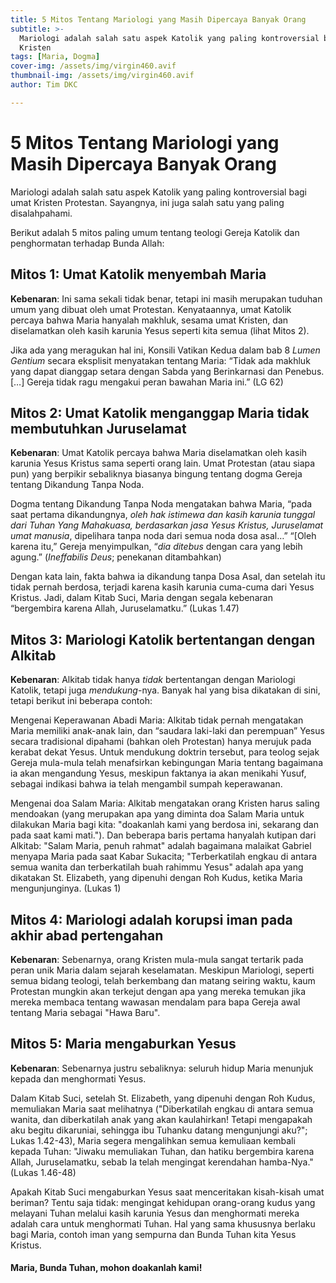 ```yaml
---
title: 5 Mitos Tentang Mariologi yang Masih Dipercaya Banyak Orang
subtitle: >-
  Mariologi adalah salah satu aspek Katolik yang paling kontroversial bagi umat
  Kristen
tags: [Maria, Dogma]
cover-img: /assets/img/virgin460.avif
thumbnail-img: /assets/img/virgin460.avif
author: Tim DKC

---
```


# 5 Mitos Tentang Mariologi yang Masih Dipercaya Banyak Orang

Mariologi adalah salah satu aspek Katolik yang paling kontroversial bagi umat Kristen Protestan. Sayangnya, ini juga salah satu yang paling disalahpahami.

Berikut adalah 5 mitos paling umum tentang teologi Gereja Katolik dan penghormatan terhadap Bunda Allah:

## **Mitos 1: Umat Katolik menyembah Maria**

**Kebenaran**: Ini sama sekali tidak benar, tetapi ini masih merupakan tuduhan umum yang dibuat oleh umat Protestan. Kenyataannya, umat Katolik percaya bahwa Maria hanyalah makhluk, sesama umat Kristen, dan diselamatkan oleh kasih karunia Yesus seperti kita semua (lihat Mitos 2).

Jika ada yang meragukan hal ini, Konsili Vatikan Kedua dalam bab 8 *Lumen Gentium* secara eksplisit menyatakan tentang Maria: “Tidak ada makhluk yang dapat dianggap setara dengan Sabda yang Berinkarnasi dan Penebus. \[…] Gereja tidak ragu mengakui peran bawahan Maria ini.” (LG 62)

## **Mitos 2: Umat Katolik menganggap Maria tidak membutuhkan Juruselamat**

**Kebenaran**: Umat Katolik percaya bahwa Maria diselamatkan oleh kasih karunia Yesus Kristus sama seperti orang lain. Umat Protestan (atau siapa pun) yang berpikir sebaliknya biasanya bingung tentang dogma Gereja tentang Dikandung Tanpa Noda.

Dogma tentang Dikandung Tanpa Noda mengatakan bahwa Maria, “pada saat pertama dikandungnya, *oleh hak istimewa dan kasih karunia tunggal dari Tuhan Yang Mahakuasa, berdasarkan jasa Yesus Kristus, Juruselamat umat manusia*, dipelihara tanpa noda dari semua noda dosa asal…” “\[Oleh karena itu,” Gereja menyimpulkan, “*dia ditebus* dengan cara yang lebih agung.” (*Ineffabilis Deus*; penekanan ditambahkan)

Dengan kata lain, fakta bahwa ia dikandung tanpa Dosa Asal, dan setelah itu tidak pernah berdosa, terjadi karena kasih karunia cuma-cuma dari Yesus Kristus. Jadi, dalam Kitab Suci, Maria dengan segala kebenaran “bergembira karena Allah, Juruselamatku.” (Lukas 1.47)

## **Mitos 3: Mariologi Katolik bertentangan dengan Alkitab**

**Kebenaran**: Alkitab tidak hanya *tidak* bertentangan dengan Mariologi Katolik, tetapi juga *mendukung*-nya. Banyak hal yang bisa dikatakan di sini, tetapi berikut ini beberapa contoh:

Mengenai Keperawanan Abadi Maria: Alkitab tidak pernah mengatakan Maria memiliki anak-anak lain, dan “saudara laki-laki dan perempuan” Yesus secara tradisional dipahami (bahkan oleh Protestan) hanya merujuk pada kerabat dekat Yesus. Untuk mendukung doktrin tersebut, para teolog sejak Gereja mula-mula telah menafsirkan kebingungan Maria tentang bagaimana ia akan mengandung Yesus, meskipun faktanya ia akan menikahi Yusuf, sebagai indikasi bahwa ia telah mengambil sumpah keperawanan.

Mengenai doa Salam Maria: Alkitab mengatakan orang Kristen harus saling mendoakan (yang merupakan apa yang diminta doa Salam Maria untuk dilakukan Maria bagi kita: "doakanlah kami yang berdosa ini, sekarang dan pada saat kami mati."). Dan beberapa baris pertama hanyalah kutipan dari Alkitab: "Salam Maria, penuh rahmat" adalah bagaimana malaikat Gabriel menyapa Maria pada saat Kabar Sukacita; "Terberkatilah engkau di antara semua wanita dan terberkatilah buah rahimmu Yesus" adalah apa yang dikatakan St. Elizabeth, yang dipenuhi dengan Roh Kudus, ketika Maria mengunjunginya. (Lukas 1)

## **Mitos 4: Mariologi adalah korupsi iman pada akhir abad pertengahan**

**Kebenaran**: Sebenarnya, orang Kristen mula-mula sangat tertarik pada peran unik Maria dalam sejarah keselamatan. Meskipun Mariologi, seperti semua bidang teologi, telah berkembang dan matang seiring waktu, kaum Protestan mungkin akan terkejut dengan apa yang mereka temukan jika mereka membaca tentang wawasan mendalam para bapa Gereja awal tentang Maria sebagai "Hawa Baru".

## **Mitos 5: Maria mengaburkan Yesus**

**Kebenaran**: Sebenarnya justru sebaliknya: seluruh hidup Maria menunjuk kepada dan menghormati Yesus.

Dalam Kitab Suci, setelah St. Elizabeth, yang dipenuhi dengan Roh Kudus, memuliakan Maria saat melihatnya ("Diberkatilah engkau di antara semua wanita, dan diberkatilah anak yang akan kaulahirkan! Tetapi mengapakah aku begitu dikaruniai, sehingga ibu Tuhanku datang mengunjungi aku?"; Lukas 1.42-43), Maria segera mengalihkan semua kemuliaan kembali kepada Tuhan: "Jiwaku memuliakan Tuhan, dan hatiku bergembira karena Allah, Juruselamatku, sebab Ia telah mengingat kerendahan hamba-Nya." (Lukas 1.46-48)

Apakah Kitab Suci mengaburkan Yesus saat menceritakan kisah-kisah umat beriman? Tentu saja tidak: mengingat kehidupan orang-orang kudus yang melayani Tuhan melalui kasih karunia Yesus dan menghormati mereka adalah cara untuk menghormati Tuhan. Hal yang sama khususnya berlaku bagi Maria, contoh iman yang sempurna dan Bunda Tuhan kita Yesus Kristus.

#### **Maria, Bunda Tuhan, mohon doakanlah kami!**
